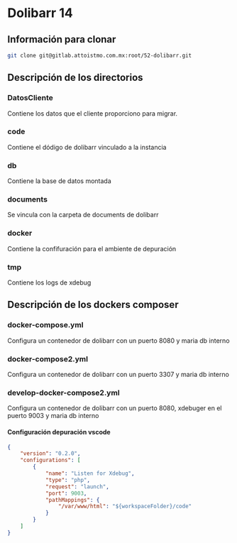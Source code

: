 # Dolibarr 14
## Información para clonar
```bash
git clone git@gitlab.attoistmo.com.mx:root/52-dolibarr.git
```
## Descripción de los directorios 
### DatosCliente 
Contiene los datos que el cliente proporciono para migrar.
### code 
Contiene el dódigo de dolibarr vinculado a la instancia
### db
Contiene la base de datos montada
### documents
Se vincula con la carpeta de documents de dolibarr
### docker
Contiene la confifuración para el ambiente de depuración
### tmp 
Contiene los logs de xdebug
## Descripción de los dockers composer
### docker-compose.yml
Configura un contenedor de dolibarr con un puerto 8080 y maria db interno
### docker-compose2.yml
Configura un contenedor de dolibarr con un puerto 3307 y maria db interno
### develop-docker-compose2.yml
Configura un contenedor de dolibarr con un puerto 8080, xdebuger en el puerto 9003 y maria db interno
#### Configuración depuración vscode 
```json
{
    "version": "0.2.0",
    "configurations": [
        {
            "name": "Listen for Xdebug",
            "type": "php",
            "request": "launch",
            "port": 9003,
            "pathMappings": {
                "/var/www/html": "${workspaceFolder}/code"
            }
        }
    ]
}
```
